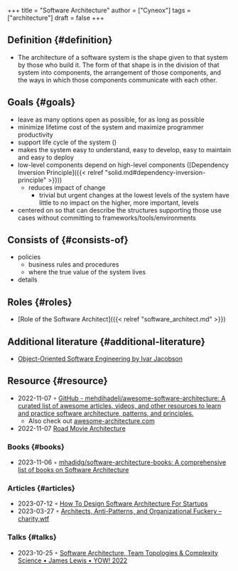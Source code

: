 +++
title = "Software Architecture"
author = ["Cyneox"]
tags = ["architecture"]
draft = false
+++

## Definition {#definition}

-   The architecture of a software system is the shape given to that system by those who build it. The form of that shape is in the division of that system into components, the arrangement of those components, and the ways in which those components communicate with each other.


## Goals {#goals}

-   leave as many options open as possible, for as long as possible
-   minimize lifetime cost of the system and maximize programmer productivity
-   support life cycle of the system ()
-   makes the system easy to understand, easy to develop, easy to maintain and easy to deploy
-   low-level components depend on high-level components ([Dependency Inversion Principle]({{< relref "solid.md#dependency-inversion-principle" >}}))
    -   reduces impact of change
        -   trivial but urgent changes at the lowest levels of the system have little to no impact on the higher, more important, levels
-   centered on so that can describe the structures supporting those use cases without committing to frameworks/tools/environments


## Consists of {#consists-of}

-   policies
    -   business rules and procedures
    -   where the true value of the system lives
-   details


## Roles {#roles}

-   [Role of the Software Architect]({{< relref "software_architect.md" >}})


## Additional literature {#additional-literature}

-   [Object-Oriented Software Engineering by Ivar Jacobson](https://www.goodreads.com/book/show/296981.Object_Oriented_Software_Engineering)


## Resource {#resource}

-   2022-11-07 ◦ [GitHub - mehdihadeli/awesome-software-architecture: A curated list of awesome articles, videos, and other resources to learn and practice software architecture, patterns, and principles.](https://github.com/mehdihadeli/awesome-software-architecture)
    -   Also check out [awesome-architecture.com](https://awesome-architecture.com/)
-   2022-11-07 [Road Movie Architecture](https://speakerdeck.com/ufried/road-movie-architectures)


### Books {#books}

-   2023-11-06 ◦ [mhadidg/software-architecture-books: A comprehensive list of books on Software Architecture](https://github.com/mhadidg/software-architecture-books)


### Articles {#articles}

-   2023-07-12 ◦ [How To Design Software Architecture For Startups](https://appventuretime.blog/how-to-design-software-architecture-for-startups)
-   2023-03-27 ◦ [Architects, Anti-Patterns, and Organizational Fuckery – charity.wtf](https://charity.wtf/2023/03/09/architects-anti-patterns-and-organizational-fuckery/)


### Talks {#talks}

-   2023-10-25 ◦ [Software Architecture, Team Topologies &amp; Complexity Science • James Lewis • YOW! 2022](https://www.youtube.com/watch?v=QfM38-I_Ea8)
